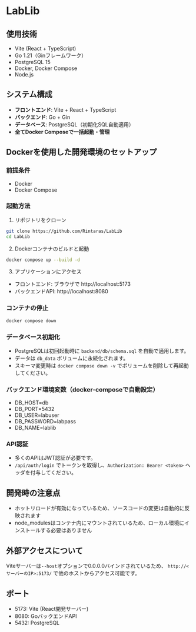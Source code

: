 # LabLib

## 使用技術
- Vite (React + TypeScript)
- Go 1.21（Ginフレームワーク）
- PostgreSQL 15
- Docker, Docker Compose
- Node.js

## システム構成
- **フロントエンド**: Vite + React + TypeScript
- **バックエンド**: Go + Gin
- **データベース**: PostgreSQL（初期化SQL自動適用）
- **全てDocker Composeで一括起動・管理**

## Dockerを使用した開発環境のセットアップ

### 前提条件
- Docker
- Docker Compose

### 起動方法
1. リポジトリをクローン
```bash
git clone https://github.com/Rintaras/LabLib
cd LabLib
```

2. Dockerコンテナのビルドと起動
```bash
docker compose up --build -d
```

3. アプリケーションにアクセス
- フロントエンド: ブラウザで http://localhost:5173
- バックエンドAPI: http://localhost:8080

### コンテナの停止
```bash
docker compose down
```

### データベース初期化
- PostgreSQLは初回起動時に `backend/db/schema.sql` を自動で適用します。
- データは `db_data` ボリュームに永続化されます。
- スキーマ変更時は `docker compose down -v` でボリュームを削除して再起動してください。

### バックエンド環境変数（docker-composeで自動設定）
- DB_HOST=db
- DB_PORT=5432
- DB_USER=labuser
- DB_PASSWORD=labpass
- DB_NAME=lablib

### API認証
- 多くのAPIはJWT認証が必要です。
- `/api/auth/login` でトークンを取得し、`Authorization: Bearer <token>` ヘッダを付与してください。

## 開発時の注意点
- ホットリロードが有効になっているため、ソースコードの変更は自動的に反映されます
- node_modulesはコンテナ内にマウントされているため、ローカル環境にインストールする必要はありません 

## 外部アクセスについて

Viteサーバーは`--host`オプションで0.0.0.0バインドされているため、
`http://<サーバーのIP>:5173/` で他のホストからアクセス可能です。

## ポート
- 5173: Vite (React開発サーバー)
- 8080: GoバックエンドAPI
- 5432: PostgreSQL 